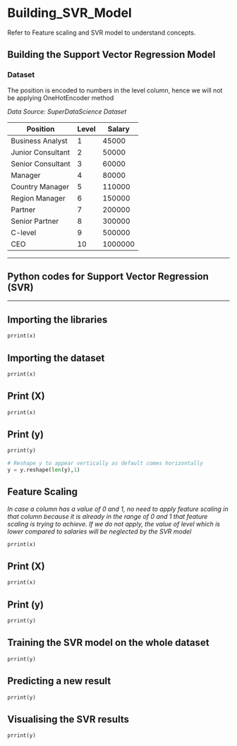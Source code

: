 # Building_SVR_Model
Refer to Feature scaling and SVR model to understand concepts.

## Building the Support Vector Regression Model

### Dataset
The position is encoded to numbers in the level column, hence we will not be applying OneHotEncoder method

_Data Source: SuperDataScience Dataset_

|Position	|Level	|Salary|
|---------|-------|-------|
|Business Analyst|	1|	45000|
|Junior Consultant|	2	|50000|
|Senior Consultant|	3|	60000|
|Manager|	4	|80000|
|Country Manager	|5	|110000|
|Region Manager|	6	|150000|
|Partner|	7	|200000|
|Senior Partner|	8	|300000|
|C-level|	9	|500000|
|CEO|	10	|1000000|
---
## Python codes for Support Vector Regression (SVR)
---

## Importing the libraries
```python
prrint(x)
```

## Importing the dataset
```python
prrint(x)
```

## Print (X)
```python
prrint(x)
```

## Print (y)
```python
prrint(y)

# Reshape y to appear vertically as default comes horizontally
y = y.reshape(len(y),1)
```

## Feature Scaling
_In case a column has a value of 0 and 1, no need to apply feature scaling in that column because it is already in the range of 0 and 1 that feature scaling is trying to achieve. If we do not apply, the value of level which is lower compared to salaries will be neglected by the SVR model_
```python
prrint(x)
```

## Print (X)
```python
prrint(x)
```

## Print (y)
```python
prrint(y)
```

## Training the SVR model on the whole dataset
```python
prrint(y)
```

## Predicting a new result
```python
prrint(y)
```

## Visualising the SVR results
```python
prrint(y)
```
